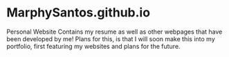 # MarphySantos.github.io
Personal Website
Contains my resume as well as other webpages that have been developed by me!
Plans for this, is that I will soon make this into my portfolio, first featuring my websites and plans for the future.
